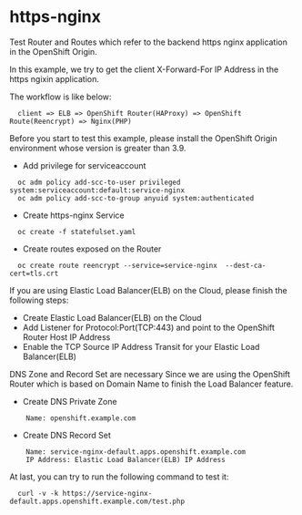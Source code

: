 # https-nginx

Test Router and Routes which refer to the backend https nginx application in the OpenShift Origin.

In this example, we try to get the client X-Forward-For IP Address in the https ngixin application.

The workflow is like below:
```
  client => ELB => OpenShift Router(HAProxy) => OpenShift Route(Reencrypt) => Nginx(PHP)
```

Before you start to test this example, please install the OpenShift Origin environment whose version is greater than 3.9.

* Add privilege for serviceaccount
```
  oc adm policy add-scc-to-user privileged system:serviceaccount:default:service-nginx
  oc adm policy add-scc-to-group anyuid system:authenticated
```

* Create https-nginx Service
```
  oc create -f statefulset.yaml
```

* Create routes exposed on the Router
```
  oc create route reencrypt --service=service-nginx  --dest-ca-cert=tls.crt
```

If you are using Elastic Load Balancer(ELB) on the Cloud, please finish the following steps:

* Create Elastic Load Balancer(ELB) on the Cloud
* Add Listener for Protocol:Port(TCP:443) and point to the OpenShift Router Host IP Address
* Enable the TCP Source IP Address Transit for your Elastic Load Balancer(ELB)

DNS Zone and Record Set are necessary Since we are using the OpenShift Router
which is based on Domain Name to finish the Load Balancer feature.
* Create DNS Private Zone
```
    Name: openshift.example.com
```
* Create DNS Record Set
```
    Name: service-nginx-default.apps.openshift.example.com
    IP Address: Elastic Load Balancer(ELB) IP Address
```
At last, you can try to run the following command to test it:
```
  curl -v -k https://service-nginx-default.apps.openshift.example.com/test.php
```

